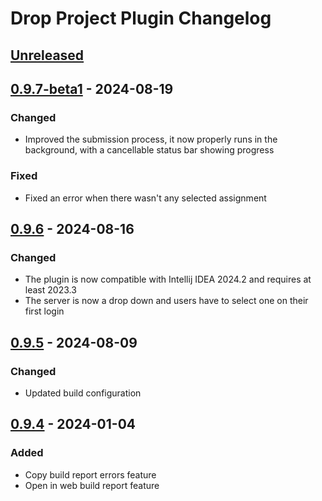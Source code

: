 <!-- Keep a Changelog guide -> https://keepachangelog.com -->

# Drop Project Plugin Changelog

## [Unreleased]

## [0.9.7-beta1] - 2024-08-19

### Changed

- Improved the submission process, it now properly runs in the background, with a cancellable status bar
showing progress

### Fixed

- Fixed an error when there wasn't any selected assignment

## [0.9.6] - 2024-08-16

### Changed

- The plugin is now compatible with Intellij IDEA 2024.2 and requires at least 2023.3
- The server is now a drop down and users have to select one on their first login

## [0.9.5] - 2024-08-09

### Changed

- Updated build configuration

## [0.9.4] - 2024-01-04

### Added

- Copy build report errors feature
- Open in web build report feature

[Unreleased]: https://github.com/drop-project-edu/Drop-Project-for-Intellij-Idea/compare/v0.9.7-beta1...HEAD
[0.9.7-beta1]: https://github.com/drop-project-edu/Drop-Project-for-Intellij-Idea/compare/v0.9.6...v0.9.7-beta1
[0.9.6]: https://github.com/drop-project-edu/Drop-Project-for-Intellij-Idea/compare/v0.9.5...v0.9.6
[0.9.5]: https://github.com/drop-project-edu/Drop-Project-for-Intellij-Idea/compare/v0.9.4...v0.9.5
[0.9.4]: https://github.com/drop-project-edu/Drop-Project-for-Intellij-Idea/commits/v0.9.4
